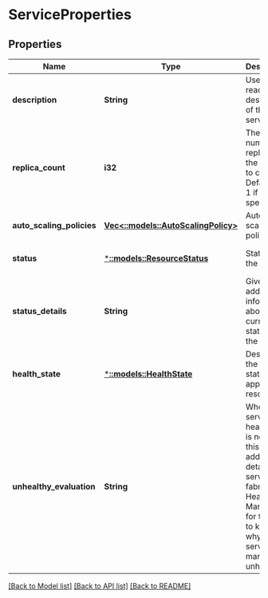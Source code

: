 # ServiceProperties

## Properties
Name | Type | Description | Notes
------------ | ------------- | ------------- | -------------
**description** | **String** | User readable description of the service. | [optional] [default to null]
**replica_count** | **i32** | The number of replicas of the service to create. Defaults to 1 if not specified. | [optional] [default to null]
**auto_scaling_policies** | [**Vec<::models::AutoScalingPolicy>**](AutoScalingPolicy.md) | Auto scaling policies | [optional] [default to null]
**status** | [***::models::ResourceStatus**](ResourceStatus.md) | Status of the service. | [optional] [default to null]
**status_details** | **String** | Gives additional information about the current status of the service. | [optional] [default to null]
**health_state** | [***::models::HealthState**](HealthState.md) | Describes the health state of an application resource. | [optional] [default to null]
**unhealthy_evaluation** | **String** | When the service&#39;s health state is not &#39;Ok&#39;, this additional details from service fabric Health Manager for the user to know why the service is marked unhealthy. | [optional] [default to null]

[[Back to Model list]](../README.md#documentation-for-models) [[Back to API list]](../README.md#documentation-for-api-endpoints) [[Back to README]](../README.md)


